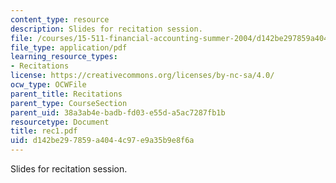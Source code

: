 ```yaml
---
content_type: resource
description: Slides for recitation session.
file: /courses/15-511-financial-accounting-summer-2004/d142be297859a4044c97e9a35b9e8f6a_rec1.pdf
file_type: application/pdf
learning_resource_types:
- Recitations
license: https://creativecommons.org/licenses/by-nc-sa/4.0/
ocw_type: OCWFile
parent_title: Recitations
parent_type: CourseSection
parent_uid: 38a3ab4e-badb-fd03-e55d-a5ac7287fb1b
resourcetype: Document
title: rec1.pdf
uid: d142be29-7859-a404-4c97-e9a35b9e8f6a
---
```

Slides for recitation session.